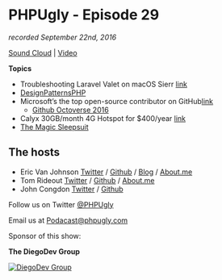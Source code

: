 # PHPUgly - Episode 29
*recorded September 22nd, 2016*

[Sound Cloud](https://soundcloud.com/phpugly/episode29) | 
[Video](https://youtu.be/OjX5a2RyAvU)

**Topics**

* Troubleshooting Laravel Valet on macOS Sierr [link](https://laravel-news.com/2016/09/troubleshooting-laravel-valet-on-macos-sierra/)
* [DesignPatternsPHP](http://designpatternsphp.readthedocs.io/en/latest/README.html)
* Microsoft’s the top open-source contributor on GitHub[link](http://www.networkworld.com/article/3120774/open-source-tools/microsoft-s-the-top-open-source-contributor-on-github.html)
  * [Github Octoverse 2016](https://octoverse.github.com/)
* Calyx 30GB/month 4G Hotspot for $400/year [link](http://boingboing.net/2016/09/22/i-have-found-a-secret-tunnel-t.html)
* [The Magic Sleepsuit](http://www.magicsleepsuit.com/)

## The hosts
* Eric Van Johnson [Twitter](https://twitter.com/shocm) / [Github](https://github.com/ericvanjohnson/) / [Blog](https://www.shocm.com) / [About.me](https://about.me/shocm) 
* Tom Rideout [Twitter](https://twitter.com/realrideout) / [Github](https://github.com/trideout/) / [About.me](https://about.me/thomasrideout)
* John Congdon [Twitter](https://twitter.com/johncongdon) / [Github](https://github.com/johncongdon) 

Follow us on Twitter [@PHPUgly](https://twitter.com/phpugly) 

Email us at [Podacast@phpugly.com](mailto:podcast@phpugly.com)

Sponsor of this show:

**The DiegoDev Group**

[![DiegoDev Group](http://www.diegodev.com/img/logos/DiegoDev%20Group%20300x82.png "Logo DiegoDev Group")](https://www.diegodev.com) 
